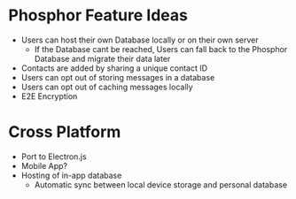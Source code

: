 # Phosphor Feature Ideas

- Users can host their own Database locally or on their own server
   - If the Database cant be reached, Users can fall back to the Phosphor Database and migrate their data later
- Contacts are added by sharing a unique contact ID
- Users can opt out of storing messages in a database
- Users can opt out of caching messages locally
- E2E Encryption

# Cross Platform

- Port to Electron.js
- Mobile App?
- Hosting of in-app database
   - Automatic sync between local device storage and personal database

